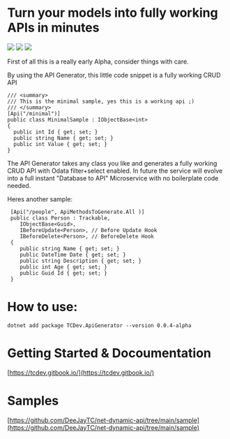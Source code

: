 # Turn your models into fully working APIs in minutes

<a href="https://tcdev.gitbook.io/"><img src="https://img.shields.io/badge/Docs-0.0.4-orange"></a>
<a href="https://discord.gg/vBPpJkS"><img src="https://img.shields.io/badge/chat-discord-brightgreen.svg?logo=discord&style=flat"></a>
<a href="https://twitter.com/intent/follow?screen_name=timcadenbach"><img src="https://img.shields.io/badge/Twitter-follow-blue"></a>


First of all this is a really early Alpha, consider things with care. 

By using the API Generator, this little code snippet is a fully working CRUD API

```
/// <summary>
/// This is the minimal sample, yes this is a working api ;)
/// </summary>
[Api("/minimal")]
public class MinimalSample : IObjectBase<int>
{
  public int Id { get; set; }
  public string Name { get; set; }
  public int Value { get; set; }
}
```
The API Generator takes any class you like and generates a fully working CRUD API with Odata filter+select enabled. 
In future the service will evolve into a full instant "Database to API" Microservice with no boilerplate code needed. 

Heres another sample:

```
 [Api("/people", ApiMethodsToGenerate.All )]
 public class Person : Trackable, 
    IObjectBase<Guid>,
    IBeforeUpdate<Person>, // Before Update Hook
    IBeforeDelete<Person>, // BeforeDelete Hook
 {
    public string Name { get; set; }
    public DateTime Date { get; set; }
    public string Description { get; set; }
    public int Age { get; set; }
    public Guid Id { get; set; }
 }
```


# How to use:
```
dotnet add package TCDev.ApiGenerator --version 0.0.4-alpha
```

# Getting Started & Docoumentation

[https://tcdev.gitbook.io/](https://tcdev.gitbook.io/)

# Samples
[https://github.com/DeeJayTC/net-dynamic-api/tree/main/sample](https://github.com/DeeJayTC/net-dynamic-api/tree/main/sample)



